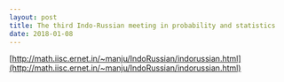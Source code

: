 ```yaml
---
layout: post
title: The third Indo-Russian meeting in probability and statistics
date: 2018-01-08
---
```


[http://math.iisc.ernet.in/~manju/IndoRussian/indorussian.html](http://math.iisc.ernet.in/~manju/IndoRussian/indorussian.html)
